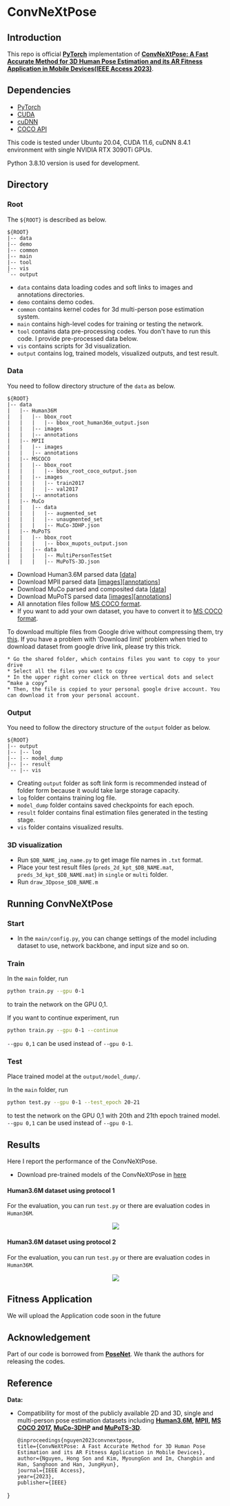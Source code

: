 # ConvNeXtPose

## Introduction

This repo is official **[PyTorch](https://pytorch.org)** implementation of **[ConvNeXtPose: A Fast Accurate Method for 3D Human Pose Estimation and its AR Fitness Application in Mobile Devices(IEEE Access 2023)](https://ieeexplore.ieee.org/document/10288440/metrics)**.

## Dependencies
* [PyTorch](https://pytorch.org)
* [CUDA](https://developer.nvidia.com/cuda-downloads)
* [cuDNN](https://developer.nvidia.com/cudnn)
* [COCO API](https://github.com/cocodataset/cocoapi)

This code is tested under Ubuntu 20.04, CUDA 11.6, cuDNN 8.4.1 environment with single NVIDIA RTX 3090Ti GPUs.

Python 3.8.10 version is used for development.

## Directory

### Root
The `${ROOT}` is described as below.
```
${ROOT}
|-- data
|-- demo
|-- common
|-- main
|-- tool
|-- vis
`-- output
```
* `data` contains data loading codes and soft links to images and annotations directories.
* `demo` contains demo codes.
* `common` contains kernel codes for 3d multi-person pose estimation system.
* `main` contains high-level codes for training or testing the network.
* `tool` contains data pre-processing codes. You don't have to run this code. I provide pre-processed data below.
* `vis` contains scripts for 3d visualization.
* `output` contains log, trained models, visualized outputs, and test result.

### Data
You need to follow directory structure of the `data` as below.
```
${ROOT}
|-- data
|   |-- Human36M
|   |   |-- bbox_root
|   |   |   |-- bbox_root_human36m_output.json
|   |   |-- images
|   |   |-- annotations
|   |-- MPII
|   |   |-- images
|   |   |-- annotations
|   |-- MSCOCO
|   |   |-- bbox_root
|   |   |   |-- bbox_root_coco_output.json
|   |   |-- images
|   |   |   |-- train2017
|   |   |   |-- val2017
|   |   |-- annotations
|   |-- MuCo
|   |   |-- data
|   |   |   |-- augmented_set
|   |   |   |-- unaugmented_set
|   |   |   |-- MuCo-3DHP.json
|   |-- MuPoTS
|   |   |-- bbox_root
|   |   |   |-- bbox_mupots_output.json
|   |   |-- data
|   |   |   |-- MultiPersonTestSet
|   |   |   |-- MuPoTS-3D.json
```
* Download Human3.6M parsed data [[data](https://drive.google.com/drive/folders/1r0B9I3XxIIW_jsXjYinDpL6NFcxTZart?usp=sharing)]
* Download MPII parsed data [[images](http://human-pose.mpi-inf.mpg.de/)][[annotations](https://drive.google.com/drive/folders/1rrL_RxhwQgwhq5BU1iIRPwl285B_KTpU?usp=sharing)]
* Download MuCo parsed and composited data [[data](https://drive.google.com/drive/folders/1dfhFa1kBHYKLTKuprNc7xixt3yyKEky5?usp=sharing)]
* Download MuPoTS parsed data [[images](http://gvv.mpi-inf.mpg.de/projects/SingleShotMultiPerson/)][[annotations](https://drive.google.com/file/d/1wZ_QdqDzYqz1Lh4Yqf_-dSC568CFnfA0/view?usp=sharing)]
* All annotation files follow [MS COCO format](http://cocodataset.org/#format-data).
* If you want to add your own dataset, you have to convert it to [MS COCO format](http://cocodataset.org/#format-data).

To download multiple files from Google drive without compressing them, try [this](https://chrome.google.com/webstore/detail/drive-multiple-downloader/baolodbihgboogdhkikimhadihambecp).
If you have a problem with 'Download limit' problem when tried to download dataset from google drive link, please try this trick.  
```  
* Go the shared folder, which contains files you want to copy to your drive  
* Select all the files you want to copy  
* In the upper right corner click on three vertical dots and select “make a copy”  
* Then, the file is copied to your personal google drive account. You can download it from your personal account.  
```  

### Output
You need to follow the directory structure of the `output` folder as below.
```
${ROOT}
|-- output
|-- |-- log
|-- |-- model_dump
|-- |-- result
`-- |-- vis
```
* Creating `output` folder as soft link form is recommended instead of folder form because it would take large storage capacity.
* `log` folder contains training log file.
* `model_dump` folder contains saved checkpoints for each epoch.
* `result` folder contains final estimation files generated in the testing stage.
* `vis` folder contains visualized results.

### 3D visualization
* Run `$DB_NAME_img_name.py` to get image file names in `.txt` format.
* Place your test result files (`preds_2d_kpt_$DB_NAME.mat`, `preds_3d_kpt_$DB_NAME.mat`) in `single` or `multi` folder.
* Run `draw_3Dpose_$DB_NAME.m`

## Running ConvNeXtPose
### Start
* In the `main/config.py`, you can change settings of the model including dataset to use, network backbone, and input size and so on.

### Train
In the `main` folder, run
```bash
python train.py --gpu 0-1
```
to train the network on the GPU 0,1. 

If you want to continue experiment, run 
```bash
python train.py --gpu 0-1 --continue
```
`--gpu 0,1` can be used instead of `--gpu 0-1`.

### Test
Place trained model at the `output/model_dump/`.

In the `main` folder, run 
```bash
python test.py --gpu 0-1 --test_epoch 20-21
```
to test the network on the GPU 0,1 with 20th and 21th epoch trained model. `--gpu 0,1` can be used instead of `--gpu 0-1`.

## Results
Here I report the performance of the ConvNeXtPose. 
* Download pre-trained models of the ConvNeXtPose in [here](https://drive.google.com/drive/folders/12H7zkLvmJtrkCmAUAPkQ6788WAnO60gI?usp=sharing) 

#### Human3.6M dataset using protocol 1
For the evaluation, you can run `test.py` or there are evaluation codes in `Human36M`.
<p align="center">
<img src="assets/H36M_P1.png">
</p>

#### Human3.6M dataset using protocol 2
For the evaluation, you can run `test.py` or there are evaluation codes in `Human36M`.
<p align="center">
<img src="assets/H36M_P2.png">
</p>

## Fitness Application
We will upload the Application code soon in the future
## Acknowledgement
Part of our code is borrowed from **[PoseNet](https://github.com/mks0601/3DMPPE_POSENET_RELEASE)**. We thank the authors for releasing the codes.
## Reference
**Data:**
* Compatibility for most of the publicly available 2D and 3D, single and multi-person pose estimation datasets including **[Human3.6M](http://vision.imar.ro/human3.6m/description.php), [MPII](http://human-pose.mpi-inf.mpg.de/), [MS COCO 2017](http://cocodataset.org/#home), [MuCo-3DHP](http://gvv.mpi-inf.mpg.de/projects/SingleShotMultiPerson/) and [MuPoTS-3D](http://gvv.mpi-inf.mpg.de/projects/SingleShotMultiPerson/)**.
  ```
  @inproceedings{nguyen2023convnextpose,
  title={ConvNeXtPose: A Fast Accurate Method for 3D Human Pose Estimation and its AR Fitness Application in Mobile Devices},
  author={Nguyen, Hong Son and Kim, MyoungGon and Im, Changbin and Han, Sanghoon and Han, JungHyun},
  journal={IEEE Access},
  year={2023},
  publisher={IEEE}
}
```


